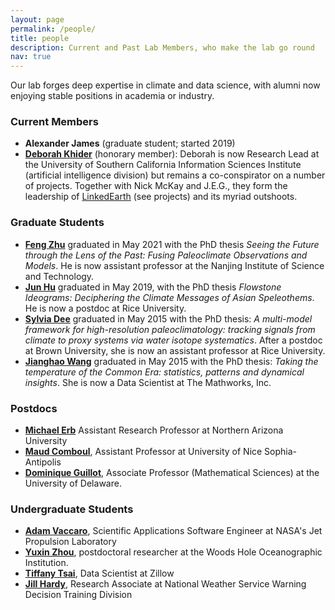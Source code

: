 ```yaml
---
layout: page
permalink: /people/
title: people
description: Current and Past Lab Members, who make the lab go round
nav: true
---
```


Our lab forges deep expertise in climate and data science, with alumni now enjoying stable positions in academia or industry.

### Current Members
- **Alexander James** (graduate student; started 2019)
- **[Deborah Khider](https://earth.usc.edu/~khider/)** (honorary member): Deborah is now Research Lead at the University of Southern California Information Sciences Institute (artificial intelligence division) but remains a co-conspirator on a number of projects. Together with Nick McKay and J.E.G., they form the leadership of [LinkedEarth](https://linkedearth.github.io) (see projects) and its myriad outshoots.

### Graduate Students
- **[Feng Zhu](https://earth.usc.edu/~fengzhu/)** graduated in May 2021 with the PhD thesis _Seeing the Future through the Lens of the Past: Fusing Paleoclimate Observations and Models_. He is now assistant professor at the Nanjing Institute of Science and Technology.
- **[Jun Hu](https://www.junhu.info)** graduated in May 2019, with the PhD thesis _Flowstone Ideograms: Deciphering the Climate Messages of Asian Speleothems_. He is now a postdoc at Rice University.
- **[Sylvia Dee](https://sylviadeeclimate.org)** graduated in May 2015 with the PhD thesis: _A multi-model framework for high-resolution paleoclimatology: tracking signals from climate to proxy systems via water isotope systematics_. After a postdoc at Brown University, she is now an assistant professor at Rice University.
- **[Jianghao Wang](https://www.linkedin.com/in/jianghao-wang-896aa1a4/)** graduated in May 2015 with the PhD thesis: _Taking the temperature of the Common Era: statistics, patterns and dynamical insights_. She is now a Data Scientist at The Mathworks, Inc.

### Postdocs
- **[Michael Erb](https://www.michaelerb.org)** Assistant Research Professor at Northern Arizona University
- **[Maud Comboul](https://www.linkedin.com/in/maud-comboul-7182058/)**, Assistant Professor at University of Nice Sophia-Antipolis
- **[Dominique Guillot](http://www.math.udel.edu/~dguillot/)**, Associate Professor (Mathematical Sciences) at the University of Delaware.

### Undergraduate Students
- **[Adam Vaccaro](https://www.linkedin.com/in/advaccaro/)**, Scientific Applications Software Engineer at NASA's Jet Propulsion Laboratory
- **[Yuxin Zhou](https://scholar.google.com/citations?user=381uqXwAAAAJ&hl=en)**, postdoctoral researcher at the Woods Hole Oceanographic Institution.
- **[Tiffany Tsai](https://www.linkedin.com/in/tiffanyts/)**, Data Scientist at Zillow
- **[Jill Hardy](https://www.linkedin.com/in/jillhardy/)**, Research Associate at National Weather Service Warning Decision Training Division
